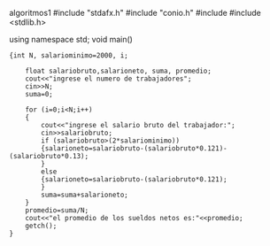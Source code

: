  algoritmos1
#include "stdafx.h"
#include "conio.h"
#include <iostream> 
#include <stdlib.h>
 
using namespace std;
void main()


	{int N, salariominimo=2000, i;
	
		float salariobruto,salarioneto, suma, promedio;
		cout<<"ingrese el numero de trabajadores";
		cin>>N;
		suma=0;

		for (i=0;i<N;i++)
		{
			cout<<"ingrese el salario bruto del trabajador:";
			cin>>salariobruto;
			if (salariobruto>(2*salariominimo))
			{salarioneto=salariobruto-(salariobruto*0.121)-(salariobruto*0.13);
			}
			else
			{salarioneto=salariobruto-(salariobruto*0.121);
			}
			suma=suma+salarioneto;
		}
		promedio=suma/N;
		cout<<"el promedio de los sueldos netos es:"<<promedio;
		getch();
	}

